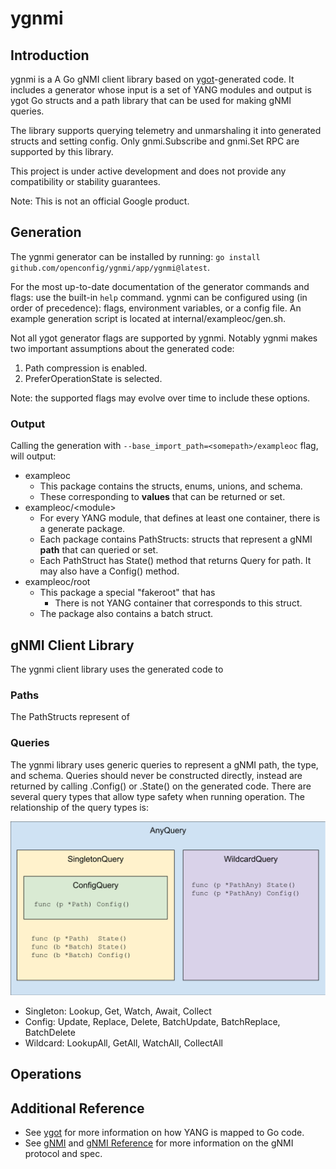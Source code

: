 # ygnmi
## Introduction

ygnmi is a A Go gNMI client library based on [ygot](github.com/openconfig/ygot)-generated code. It includes a generator whose input is a set of YANG modules and output is ygot Go structs and a path library that can be used for making gNMI queries.

The library supports querying telemetry and unmarshaling it into generated structs and setting config. Only gnmi.Subscribe and gnmi.Set RPC are supported by this library.

This project is under active development and does not provide any compatibility or stability guarantees.

Note: This is not an official Google product.

## Generation

The ygnmi generator can be installed by running: `go install github.com/openconfig/ygnmi/app/ygnmi@latest`.

For the most up-to-date documentation of the generator commands and flags: use the built-in `help` command. ygnmi can be configured using (in order of precedence): flags, environment variables, or a config file. 
An example generation script is located at internal/exampleoc/gen.sh.

Not all ygot generator flags are supported by ygnmi. Notably ygnmi makes two important assumptions about the generated code:

1. Path compression is enabled.
2. PreferOperationState is selected.

Note: the supported flags may evolve over time to include these options.

### Output

Calling the generation with `--base_import_path=<somepath>/exampleoc` flag, will output:

* exampleoc
    * This package contains the structs, enums, unions, and schema.
    * These corresponding to **values** that can be returned or set.
* exampleoc/\<module\>
    * For every YANG module, that defines at least one container, there is a generate package.
    * Each package contains PathStructs: structs that represent a gNMI **path** that can queried or set.
    * Each PathStruct has State() method that returns Query for path. It may also have a Config() method. 
* exampleoc/root
    * This package a special "fakeroot" that has 
        * There is not YANG container that corresponds to this struct.
    * The package also contains a batch struct.

## gNMI Client Library

The ygnmi client library uses the generated code to 

### Paths

The PathStructs represent of 

### Queries

The ygnmi library uses generic queries to represent a gNMI path, the type, and schema. Queries should never be constructed directly, instead are returned by calling .Config() or .State() on the generated code. There are several query types that allow type safety when running operation. The relationship of the query types is:

![Query Diagram](doc/queries.svg)

* Singleton: Lookup, Get, Watch, Await, Collect
* Config: Update, Replace, Delete, BatchUpdate, BatchReplace, BatchDelete
* Wildcard: LookupAll, GetAll, WatchAll, CollectAll

## Operations
## Additional Reference

* See [ygot](github.com/openconfig/ygot) for more information on how YANG is mapped to Go code.
* See [gNMI](github.com/openconfig/gnmi) and [gNMI Reference](https://github.com/openconfig/reference/tree/master/rpc/gnmi) for more information on the gNMI protocol and spec.